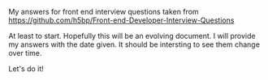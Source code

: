 My answers for front end interview questions taken from https://github.com/h5bp/Front-end-Developer-Interview-Questions

At least to start. Hopefully this will be an evolving document. I will provide my answers with the date given. It should be intersting to see them change over time.

Let's do it!
